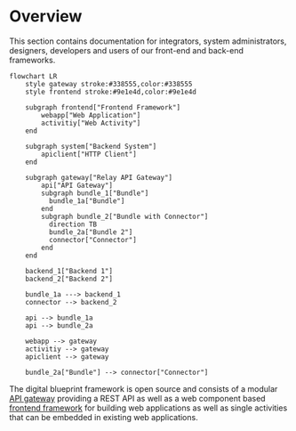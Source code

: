 # Overview

This section contains documentation for integrators, system administrators,
designers, developers and users of our front-end and back-end frameworks.

```mermaid
flowchart LR
    style gateway stroke:#338555,color:#338555
    style frontend stroke:#9e1e4d,color:#9e1e4d

    subgraph frontend["Frontend Framework"]
        webapp["Web Application"]
        activitiy["Web Activity"]
    end

    subgraph system["Backend System"]
        apiclient["HTTP Client"]
    end

    subgraph gateway["Relay API Gateway"]
        api["API Gateway"]
        subgraph bundle_1["Bundle"]
          bundle_1a["Bundle"]
        end
        subgraph bundle_2["Bundle with Connector"]
          direction TB
          bundle_2a["Bundle 2"]
          connector["Connector"]
        end
    end

    backend_1["Backend 1"]
    backend_2["Backend 2"]
    
    bundle_1a ---> backend_1
    connector --> backend_2

    api --> bundle_1a
    api --> bundle_2a

    webapp --> gateway
    activitiy --> gateway
    apiclient --> gateway

    bundle_2a["Bundle"] --> connector["Connector"]
```

The digital blueprint framework is open source and consists of a modular [API gateway](./relay/index.md) providing a REST
API as well as a web component based [frontend framework](./frontend/index.md) for
building web applications as well as single activities that can be embedded in
existing web applications.
